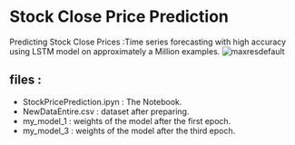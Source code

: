 # Stock Close Price Prediction
Predicting Stock Close Prices  :Time series forecasting with high accuracy using LSTM model on approximately a Million examples.
![maxresdefault](https://user-images.githubusercontent.com/59618586/123532225-be2a7e00-d70b-11eb-8e0d-49fcaeda209a.jpg)

## files :
* StockPricePrediction.ipyn : The Notebook.
* NewDataEntire.csv : dataset after preparing.
* my_model_1 : weights of the model after the first epoch.
* my_model_3 : weights of the model after the third epoch.
